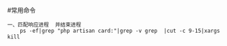 #常用命令
    
    一、匹配响应进程  并结束进程
        ps -ef|grep "php artisan card:"|grep -v grep  |cut -c 9-15|xargs kill